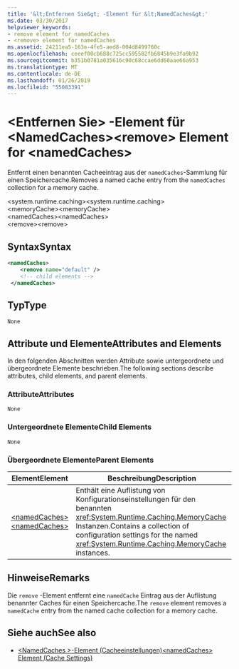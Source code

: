 ```yaml
---
title: '&lt;Entfernen Sie&gt; -Element für &lt;NamedCaches&gt;'
ms.date: 03/30/2017
helpviewer_keywords:
- remove element for namedCaches
- <remove> element for namedCaches
ms.assetid: 24211ea5-163e-4fe5-aed8-004d8499760c
ms.openlocfilehash: ceeef00cb688c725cc595582fb6845b9e3fa9b92
ms.sourcegitcommit: b351b0781a035616c90c68ccae6dd60aae66a953
ms.translationtype: MT
ms.contentlocale: de-DE
ms.lasthandoff: 01/26/2019
ms.locfileid: "55083391"
---
```

# <a name="ltremovegt-element-for-ltnamedcachesgt"></a><span data-ttu-id="27886-102">&lt;Entfernen Sie&gt; -Element für &lt;NamedCaches&gt;</span><span class="sxs-lookup"><span data-stu-id="27886-102">&lt;remove&gt; Element for &lt;namedCaches&gt;</span></span>
<span data-ttu-id="27886-103">Entfernt einen benannten Cacheeintrag aus der `namedCaches`-Sammlung für einen Speichercache.</span><span class="sxs-lookup"><span data-stu-id="27886-103">Removes a named cache entry from the `namedCaches` collection for a memory cache.</span></span>  
  
 <span data-ttu-id="27886-104">\<system.runtime.caching></span><span class="sxs-lookup"><span data-stu-id="27886-104">\<system.runtime.caching></span></span>  
<span data-ttu-id="27886-105">\<memoryCache></span><span class="sxs-lookup"><span data-stu-id="27886-105">\<memoryCache></span></span>  
<span data-ttu-id="27886-106">\<namedCaches></span><span class="sxs-lookup"><span data-stu-id="27886-106">\<namedCaches></span></span>  
<span data-ttu-id="27886-107">\<remove></span><span class="sxs-lookup"><span data-stu-id="27886-107">\<remove></span></span>  
  
## <a name="syntax"></a><span data-ttu-id="27886-108">Syntax</span><span class="sxs-lookup"><span data-stu-id="27886-108">Syntax</span></span>  
  
```xml  
<namedCaches>  
    <remove name="default" />  
    <!-- child elements -->  
 </namedCaches>  
```  
  
## <a name="type"></a><span data-ttu-id="27886-109">Typ</span><span class="sxs-lookup"><span data-stu-id="27886-109">Type</span></span>  
 `None`  
  
## <a name="attributes-and-elements"></a><span data-ttu-id="27886-110">Attribute und Elemente</span><span class="sxs-lookup"><span data-stu-id="27886-110">Attributes and Elements</span></span>  
 <span data-ttu-id="27886-111">In den folgenden Abschnitten werden Attribute sowie untergeordnete und übergeordnete Elemente beschrieben.</span><span class="sxs-lookup"><span data-stu-id="27886-111">The following sections describe attributes, child elements, and parent elements.</span></span>  
  
### <a name="attributes"></a><span data-ttu-id="27886-112">Attribute</span><span class="sxs-lookup"><span data-stu-id="27886-112">Attributes</span></span>  
 `None`  
  
### <a name="child-elements"></a><span data-ttu-id="27886-113">Untergeordnete Elemente</span><span class="sxs-lookup"><span data-stu-id="27886-113">Child Elements</span></span>  
 `None`  
  
### <a name="parent-elements"></a><span data-ttu-id="27886-114">Übergeordnete Elemente</span><span class="sxs-lookup"><span data-stu-id="27886-114">Parent Elements</span></span>  
  
|<span data-ttu-id="27886-115">Element</span><span class="sxs-lookup"><span data-stu-id="27886-115">Element</span></span>|<span data-ttu-id="27886-116">Beschreibung</span><span class="sxs-lookup"><span data-stu-id="27886-116">Description</span></span>|  
|-------------|-----------------|  
|[<span data-ttu-id="27886-117">\<namedCaches></span><span class="sxs-lookup"><span data-stu-id="27886-117">\<namedCaches></span></span>](../../../../../docs/framework/configure-apps/file-schema/runtime/namedcaches-element-cache-settings.md)|<span data-ttu-id="27886-118">Enthält eine Auflistung von Konfigurationseinstellungen für den benannten <xref:System.Runtime.Caching.MemoryCache> Instanzen.</span><span class="sxs-lookup"><span data-stu-id="27886-118">Contains a collection of configuration settings for the named <xref:System.Runtime.Caching.MemoryCache> instances.</span></span>|  
  
## <a name="remarks"></a><span data-ttu-id="27886-119">Hinweise</span><span class="sxs-lookup"><span data-stu-id="27886-119">Remarks</span></span>  
 <span data-ttu-id="27886-120">Die `remove` -Element entfernt eine `namedCache` Eintrag aus der Auflistung benannter Caches für einen Speichercache.</span><span class="sxs-lookup"><span data-stu-id="27886-120">The `remove` element removes a `namedCache` entry from the named cache collection for a memory cache.</span></span>  
  
## <a name="see-also"></a><span data-ttu-id="27886-121">Siehe auch</span><span class="sxs-lookup"><span data-stu-id="27886-121">See also</span></span>
- [<span data-ttu-id="27886-122">\<NamedCaches >-Element (Cacheeinstellungen)</span><span class="sxs-lookup"><span data-stu-id="27886-122">\<namedCaches> Element (Cache Settings)</span></span>](../../../../../docs/framework/configure-apps/file-schema/runtime/namedcaches-element-cache-settings.md)
